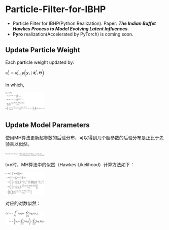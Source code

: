 # Particle-Filter-for-IBHP

- Particle Filter for IBHP(Python Realization). Paper: ***The Indian Buffet Hawkes Process to Model Evolving Latent Influences***.
- **Pyro** realization(Accelerated by PyTorch) is coming soon.

## Update Particle Weight

Each particle weight updated by:

<img src="./img4md/image-20211207094956358.png" alt="image-20211207094956358" style="zoom:12%;" />

In which,

<img src="./img4md/image-20211207095224295.png" alt="image-20211207095224295" style="zoom:12%;" />

## Update Model Parameters

使用MH算法更新超参数的后验分布，可以得到几个超参数的后验分布是正比于先验乘以似然。

<img src="./img4md/image-20211207095335987.png" alt="image-20211207095335987" style="zoom:12%;" />

t=n时，MH算法中的似然（Hawkes Likelihood）计算方法如下：

<img src="./img4md/image-20211207095527745.png" alt="image-20211207095527745" style="zoom:12%;" />

对应的对数似然：

<img src="./img4md/image-20211207095544725.png" alt="image-20211207095544725" style="zoom:12%;" />

